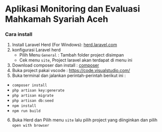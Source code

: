 # Aplikasi Monitoring dan Evaluasi Mahkamah Syariah Aceh

### Cara install

1. Install Laravel Herd (For Windows): [herd.laravel.com](https://herd.laravel.com)
2. konfigurasi Laravel herd 
    - Pilih Menu `General` : Tambah folder project disimpan
    - Cek menu `site`, Project laravel akan terdapat di menu ini
3. Download composer dan install : [composer](https://getcomposer.org/download/)
4. Buka project pakai vscode : https://code.visualstudio.com/
5. Buka terminal dan jalankan perintah-perintah berikut ini :
 - `composer install`
 - `php artisan key:generate`
 - `php artisan migrate`
 - `php artisan db:seed`
 - `npm install`
 - `npm run build`

 6. Buka Herd dan Pilih menu `site` lalu pilih project yang diinginkan dan pilih `open with browser`
